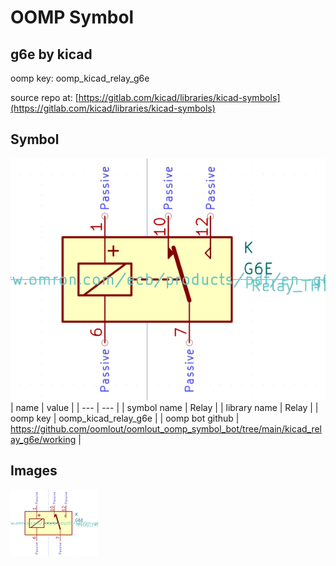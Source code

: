# OOMP Symbol  
## g6e  by kicad  
  
oomp key: oomp_kicad_relay_g6e  
  
source repo at: [https://gitlab.com/kicad/libraries/kicad-symbols](https://gitlab.com/kicad/libraries/kicad-symbols)  
## Symbol  
  
[![working.png](working_600.png)](working.png)  
| name | value | 
| --- | --- | 
| symbol name | Relay | 
| library name | Relay | 
| oomp key | oomp_kicad_relay_g6e | 
| oomp bot github | https://github.com/oomlout/oomlout_oomp_symbol_bot/tree/main/kicad_relay_g6e/working | 
## Images  
  
[![working.png](working_140.png)](working.png)  
